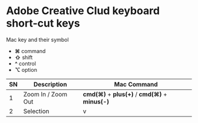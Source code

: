 # Adobe Creative Clud keyboard short-cut keys
Mac key and their symbol
- **⌘** command
- **⇧** shift
- **^** control
- **⌥** option

| SN | Description | Mac Command |
| -- | ----------- | ----------- |
| 1 | Zoom In / Zoom Out | **cmd(⌘)** + **plus(+)**  /  **cmd(⌘)** + **minus(-)** |
| 2 | Selection | v |

